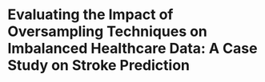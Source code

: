# Evaluating the Impact of Oversampling Techniques on Imbalanced Healthcare Data: A Case Study on Stroke Prediction
